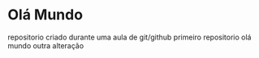 # Olá Mundo
 repositorio criado durante uma aula de git/github
 primeiro repositorio olá mundo
 outra alteração 
